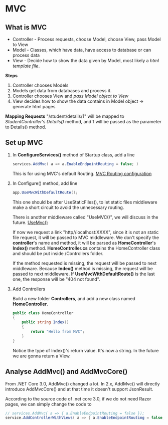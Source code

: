 # MVC

## What is MVC
- Controller - Process requests, choose Model, choose View, pass Model to View
- Model - Classes, which have data, have access to database or can process data
- View - Decide how to show the data given by Model, most likely a *html template file*. 

**Steps**
1. Controller chooses Models
2. Models get data from databases and process it.
3. Controller chooses View and *pass Model object to View*
4. View decides how to show the data contains in Model object => generate html pages

**Mapping Requests** "/student/details/1" will be mapped to *StudentController*'s *Details()* method, and 1 will be passed as the parameter to Details() method.

## Set up MVC

1. In **ConfigureServices()** method of Startup class, add a line
    ```c#
    services.AddMvc( a => a.EnableEndpointRouting = false; )
    ```
    [comment]: <> (TODO: Fixing link)
    This is for using MVC's default Routing. [MVC Routing configuration](https://link)
2. In Configure() method, add line
    ```C#
    app.UseMvcWithDefaultRoute();
    ```
    This one should be after UseStaticFiles(), to let static files middleware make a short circuit to avoid the unnecessary routing.

    [comment]: <> (TODO: Fixing link)
    There is another middleware called "UseMVC()", we will discuss in the future. [UseMvc()](https://link)

    If now we request a link "http//localhost:XXXX", since it is not an static file request, it will be passed to MVC middleware. We don't specify the **controller**'s name and method, it will be parsed as **HomeController**'s **Index()** method. **HomeController.cs** contains the HomeController class and should be put inside /Controllers folder.
    
    If the method requested is missing, the request will be passed to next middleware. Because **Index()** method is missing, the request will be passed to next middleware. If **UseMvcWithDefaultRoute()** is the last one, the response will be "404 not found".

3. Add Controllers

    Build a new folder **Controllers**, and add a new class named **HomeController**.
    ```c#
    public class HomeController
    {
        public string Index()
        {
            return "Hello from MVC";
        }
    }
    ```
    Notice the type of Index()'s return value. It's now a string. In the future we are gonna return a View.

## Analyse AddMvc() and AddMvcCore()

From .NET Core 3.0, AddMvc() changed a lot. In 2.x, AddMvc() will directly introduce AddMvcCore() and at that time it doesn't support JsonResult.

According to the source code of .net core 3.0, if we do not need Razor pages, we can simply change the code to
```c#
// services.AddMvc( a => { a.EnableEndpointRouting = false });
service.AddControllerWithViews( a => { a.EnableEndpointRouting = false; });
```

